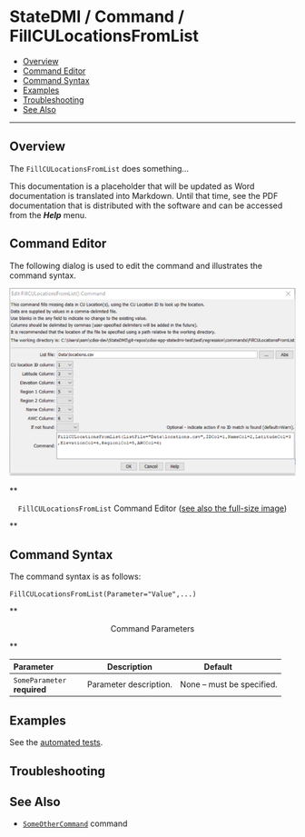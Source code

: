 # StateDMI / Command / FillCULocationsFromList #

* [Overview](#overview)
* [Command Editor](#command-editor)
* [Command Syntax](#command-syntax)
* [Examples](#examples)
* [Troubleshooting](#troubleshooting)
* [See Also](#see-also)

-------------------------

## Overview ##

The `FillCULocationsFromList` does something...

This documentation is a placeholder that will be updated as Word documentation is translated into Markdown.
Until that time, see the PDF documentation that is distributed with the software and can be accessed
from the ***Help*** menu.

## Command Editor ##

The following dialog is used to edit the command and illustrates the command syntax.

![FillCULocationsFromList](FillCULocationsFromList.png)

**<p style="text-align: center;">
`FillCULocationsFromList` Command Editor (<a href="../FillCULocationsFromList.png">see also the full-size image</a>)
</p>**

## Command Syntax ##

The command syntax is as follows:

```text
FillCULocationsFromList(Parameter="Value",...)
```
**<p style="text-align: center;">
Command Parameters
</p>**

| **Parameter**&nbsp;&nbsp;&nbsp;&nbsp;&nbsp;&nbsp;&nbsp;&nbsp;&nbsp;&nbsp;&nbsp;&nbsp; | **Description** | **Default**&nbsp;&nbsp;&nbsp;&nbsp;&nbsp;&nbsp;&nbsp;&nbsp;&nbsp;&nbsp; |
| --------------|-----------------|----------------- |
|`SomeParameter`<br>**required**|Parameter description.|None – must be specified.|

## Examples ##

See the [automated tests](https://github.com/OpenWaterFoundation/cdss-app-statedmi-main/tree/master/test/regression/commands/FillCULocationsFromList).

## Troubleshooting ##

## See Also ##

* [`SomeOtherCommand`](../SomeOtherCommand/SomeOtherCommand) command
